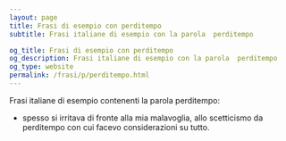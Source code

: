 ```yaml
---
layout: page
title: Frasi di esempio con perditempo 
subtitle: Frasi italiane di esempio con la parola  perditempo

og_title: Frasi di esempio con perditempo 
og_description: Frasi italiane di esempio con la parola  perditempo
og_type: website
permalink: /frasi/p/perditempo.html
---
```


Frasi italiane di esempio contenenti la parola perditempo:


- spesso si irritava di fronte alla mia malavoglia, allo scetticismo da perditempo con cui facevo considerazioni su tutto.
